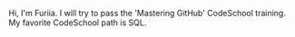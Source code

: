 Hi, I'm Furiia. 
I will try to pass the 'Mastering GitHub' CodeSchool training.
My favorite CodeSchool path is SQL.
